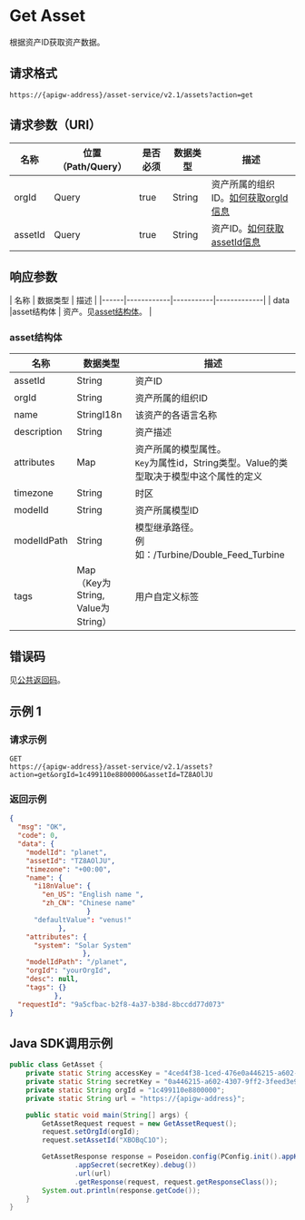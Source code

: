 # Get Asset

根据资产ID获取资产数据。

## 请求格式

```
https://{apigw-address}/asset-service/v2.1/assets?action=get
```

## 请求参数（URI）

| 名称          | 位置（Path/Query） | 是否必须 | 数据类型 | 描述      |
|---------------|------------------|----------|-----------|--------------|
| orgId         | Query            | true     | String    | 资产所属的组织ID。[如何获取orgId信息](/docs/api/zh_CN/latest/api_faqs#id-orgid-orgid)                |
| assetId       | Query            | true    | String    | 资产ID。[如何获取assetId信息](/docs/api/zh_CN/latest/api_faqs.html#asset-id-assetid-assetid)        |


## 响应参数

| 名称  | 数据类型 | 描述 |
|------|------------|-----------|-------------|
| data    |asset结构体 | 资产。见[asset结构体](/docs/api/zh_CN/latest/asset/get_asset.html#id3)。    |


### asset结构体

| 名称  |  数据类型      | 描述               |
|-------|---------|---------------------------|
| assetId |  String | 资产ID|
| orgId      | String    | 资产所属的组织ID|
| name | StringI18n |该资产的各语言名称|
| description   | String | 资产描述|
|attributes   |Map  |资产所属的模型属性。<br>`Key`为属性id，String类型。Value的类型取决于模型中这个属性的定义|
|timezone  |  String  |时区|
|modelId|String|资产所属模型ID|
|modelIdPath|String|模型继承路径。<br>例如：/Turbine/Double_Feed_Turbine|
|tags|Map<br>（Key为String, Value为String）|用户自定义标签|


## 错误码

见[公共返回码](/docs/api/zh_CN/latest/overview.html#id8)。



## 示例 1

### 请求示例

```
GET
https://{apigw-address}/asset-service/v2.1/assets?action=get&orgId=1c499110e8800000&assetId=TZ8AOlJU

```

### 返回示例

```json
{
  "msg": "OK",
  "code": 0,
  "data": {
    "modelId": "planet",
    "assetId": "TZ8AOlJU",
    "timezone": "+00:00",
    "name": {
      "i18nValue": {
        "en_US": "English name ",
        "zh_CN": "Chinese name"
                   }
      "defaultValue": "venus!"
            },
    "attributes": {
      "system": "Solar System"
                  },
    "modelIdPath": "/planet",
    "orgId": "yourOrgId",
    "desc": null,
    "tags": {}
           },
  "requestId": "9a5cfbac-b2f8-4a37-b38d-8bccdd77d073"
}
```


## Java SDK调用示例

```java
public class GetAsset {
    private static String accessKey = "4ced4f38-1ced-476e0a446215-a602-4307";
    private static String secretKey = "0a446215-a602-4307-9ff2-3feed3e983ce";
    private static String orgId = "1c499110e8800000";
    private static String url = "https://{apigw-address}";

    public static void main(String[] args) {
        GetAssetRequest request = new GetAssetRequest();
        request.setOrgId(orgId);
        request.setAssetId("XBOBqC1O");

        GetAssetResponse response = Poseidon.config(PConfig.init().appKey(accessKey)
                .appSecret(secretKey).debug())
                .url(url)
                .getResponse(request, request.getResponseClass());
        System.out.println(response.getCode());
    }
}
```
